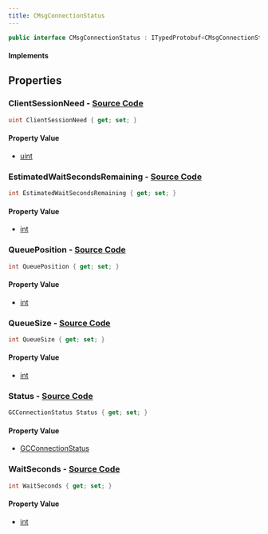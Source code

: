 ```yaml
---
title: CMsgConnectionStatus
---
```


```csharp
public interface CMsgConnectionStatus : ITypedProtobuf<CMsgConnectionStatus>, INativeHandle
```

#### Implements

## Properties

### **ClientSessionNeed** - [Source Code](https://github.com/swiftly-solution/swiftlys2/blob/main/managed/src/SwiftlyS2.Generated/Protobufs/Interfaces/CMsgConnectionStatus.cs#L16)

```csharp
uint ClientSessionNeed { get; set; }
```

#### Property Value

- [uint](https://learn.microsoft.com/dotnet/api/system.uint32)

### **EstimatedWaitSecondsRemaining** - [Source Code](https://github.com/swiftly-solution/swiftlys2/blob/main/managed/src/SwiftlyS2.Generated/Protobufs/Interfaces/CMsgConnectionStatus.cs#L28)

```csharp
int EstimatedWaitSecondsRemaining { get; set; }
```

#### Property Value

- [int](https://learn.microsoft.com/dotnet/api/system.int32)

### **QueuePosition** - [Source Code](https://github.com/swiftly-solution/swiftlys2/blob/main/managed/src/SwiftlyS2.Generated/Protobufs/Interfaces/CMsgConnectionStatus.cs#L19)

```csharp
int QueuePosition { get; set; }
```

#### Property Value

- [int](https://learn.microsoft.com/dotnet/api/system.int32)

### **QueueSize** - [Source Code](https://github.com/swiftly-solution/swiftlys2/blob/main/managed/src/SwiftlyS2.Generated/Protobufs/Interfaces/CMsgConnectionStatus.cs#L22)

```csharp
int QueueSize { get; set; }
```

#### Property Value

- [int](https://learn.microsoft.com/dotnet/api/system.int32)

### **Status** - [Source Code](https://github.com/swiftly-solution/swiftlys2/blob/main/managed/src/SwiftlyS2.Generated/Protobufs/Interfaces/CMsgConnectionStatus.cs#L13)

```csharp
GCConnectionStatus Status { get; set; }
```

#### Property Value

- [GCConnectionStatus](/docs/api/shared/protobufdefinitions/gcconnectionstatus)

### **WaitSeconds** - [Source Code](https://github.com/swiftly-solution/swiftlys2/blob/main/managed/src/SwiftlyS2.Generated/Protobufs/Interfaces/CMsgConnectionStatus.cs#L25)

```csharp
int WaitSeconds { get; set; }
```

#### Property Value

- [int](https://learn.microsoft.com/dotnet/api/system.int32)

